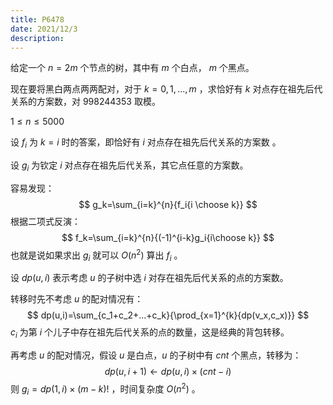 ```yaml
---
title: P6478
date: 2021/12/3
description: 　
---
```


给定一个 $n=2m$ 个节点的树，其中有 $m$ 个白点， $m$ 个黑点。

现在要将黑白两点两两配对，对于 $k=0,1,...,m$ ，求恰好有 $k$ 对点存在祖先后代关系的方案数，对 $998244353$ 取模。

$1\leq n\leq 5000$

设 $f_i$ 为 $k=i$ 时的答案，即恰好有 $i$ 对点存在祖先后代关系的方案数 。

设 $g_i$ 为钦定 $i$ 对点存在祖先后代关系，其它点任意的方案数。

容易发现：
$$
g_k=\sum_{i=k}^{n}{f_i{i \choose k}}
$$
根据二项式反演：
$$
f_k=\sum_{i=k}^{n}{(-1)^{i-k}g_i{i\choose k}}
$$
也就是说如果求出 $g_i$ 就可以 $O(n^2)$ 算出 $f_i$ 。

设 $dp(u,i)$ 表示考虑 $u$ 的子树中选 $i$ 对存在祖先后代关系的点的方案数。

转移时先不考虑 $u$ 的配对情况有：
$$
dp(u,i)=\sum_{c_1+c_2+...+c_k}{\prod_{x=1}^{k}{dp(v_x,c_x)}}
$$
$c_i$ 为第 $i$ 个儿子中存在祖先后代关系的点的数量，这是经典的背包转移。

再考虑 $u$ 的配对情况，假设 $u$ 是白点，$u$ 的子树中有 $cnt$ 个黑点，转移为：
$$
dp(u,i+1)\leftarrow dp(u,i)\times (cnt-i)
$$
则 $g_i=dp(1,i)\times(m-k)!$ ，时间复杂度 $O(n^2)$ 。